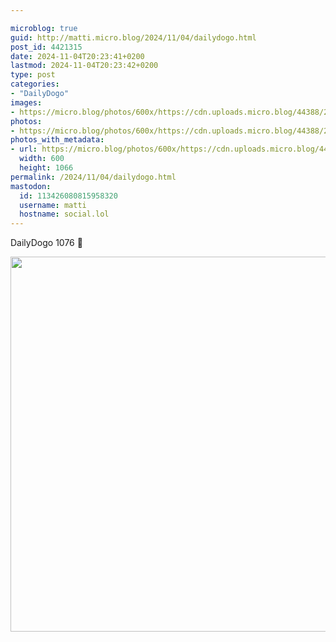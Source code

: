 ```yaml
---

microblog: true
guid: http://matti.micro.blog/2024/11/04/dailydogo.html
post_id: 4421315
date: 2024-11-04T20:23:41+0200
lastmod: 2024-11-04T20:23:42+0200
type: post
categories:
- "DailyDogo"
images:
- https://micro.blog/photos/600x/https://cdn.uploads.micro.blog/44388/2024/1eeb5873735543f588ac72b251a5bb08.jpg
photos:
- https://micro.blog/photos/600x/https://cdn.uploads.micro.blog/44388/2024/1eeb5873735543f588ac72b251a5bb08.jpg
photos_with_metadata:
- url: https://micro.blog/photos/600x/https://cdn.uploads.micro.blog/44388/2024/1eeb5873735543f588ac72b251a5bb08.jpg
  width: 600
  height: 1066
permalink: /2024/11/04/dailydogo.html
mastodon:
  id: 113426080815958320
  username: matti
  hostname: social.lol
---
```

DailyDogo 1076 🐶

<img src="/media/uploads/2024/1eeb5873735543f588ac72b251a5bb08.jpg" width="600" alt="" />
